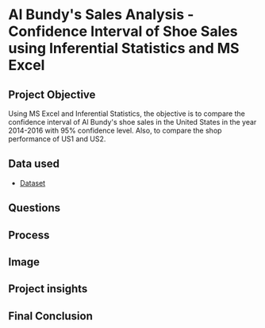 # Al Bundy's Sales Analysis - Confidence Interval of Shoe Sales using Inferential Statistics and MS Excel
## Project Objective
Using MS Excel and Inferential Statistics, the objective is to compare the confidence interval of Al Bundy's shoe sales in the United States in the year 2014-2016 with 95% confidence level. Also, to compare the shop performance of US1 and US2.

## Data used
- <a href = "https://github.com/pagonzales/Inferential_Statistics_Al-Bundy_Shoe_Sales_Analysis/blob/main/AI%20Bundy%20Dataset.xlsx">Dataset</a>
## Questions

## Process

## Image

## Project insights

## Final Conclusion
